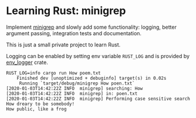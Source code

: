 # Learning Rust: minigrep

Implement [minigrep](https://doc.rust-lang.org/book/ch12-00-an-io-project.html) 
and slowly add some functionality: logging, better argument passing, integration
tests and documentation.

This is just a small private project to learn Rust.

Logging can be enabled by setting env variable `RUST_LOG` and is provided by
[env_logger](https://docs.rs/env_logger/0.7.1/env_logger/) crate.

```
RUST_LOG=info cargo run How poem.txt
    Finished dev [unoptimized + debuginfo] target(s) in 0.02s
     Running `target/debug/minigrep How poen.txt`
[2020-01-03T14:42:22Z INFO  minigrep] searching: How
[2020-01-03T14:42:22Z INFO  minigrep] in: poen.txt
[2020-01-03T14:42:22Z INFO  minigrep] Performing case sensitive search
How dreary to be somebody!
How public, like a frog
```
